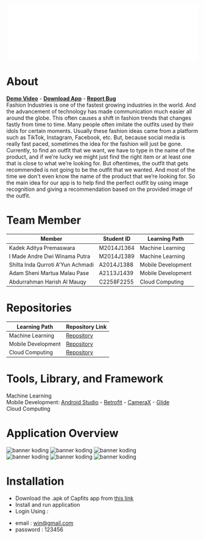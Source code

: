 <p align="center">
<img alt="banner koding" align="center" src="https://github.com/Ayam-Goreng-Enak/.github/blob/main/profile/capfits%20logo.png">
</p>

# About
**[Demo Video](https://drive.google.com/file/d/1ucqhN7NXnOv2E-HjTrIVXIPn5Zl0KJfv/view?usp=sharing)** - <a href="https://drive.google.com/drive/folders/1glUY1Bu7QF5K9WpJYO1yXLfko41r_NcN?usp=sharing"><strong>Download App</strong></a> - <a href="soon"><strong>Report Bug</strong></a><br>
Fashion Industries is one of the fastest growing industries in the world. And the advancement of technology has made communication much easier all around the globe. This often causes a shift in fashion trends that changes fastly from time to time. Many people often imitate the outfits used by their idols for certain moments. Usually these fashion ideas came from a platform such as TikTok, Instagram, Facebook, etc. But, because social media is really fast paced, sometimes the idea for the fashion will just be gone. Currently, to find an outfit that we want, we have to type in the name of the product, and if we’re lucky we might just find the right item or at least one that is close to what we’re looking for. But oftentimes, the outfit that gets recommended is not going to be the outfit that we wanted. And most of the time we don't even know the name of the product that we’re looking for. So the main idea for our app is to help find the perfect outfit by using image recognition and giving a recommendation based on the provided image of the outfit.

# Team Member
| Member                            | Student ID | Learning Path      |
| --------------------------------- | ---------- | ------------------ | 
| Kadek Aditya Premaswara           | M2014J1364 | Machine Learning   | 
| I Made Andre Dwi Winama Putra     | M2014J1389 | Machine Learning   |
| Shilta Inda Qurroti A'Yun Achmadi | A2014J1388 | Mobile Development |
| Adam Sheni Martua Malau Pase      | A2113J1439 | Mobile Development |
| Abdurrahman Harish Al Mauqy       | C2258F2255 | Cloud Computing    |

# Repositories
| Learning Path      | Repository Link                                              | 
| ------------------ | ------------------------------------------------------------ |  
| Machine Learning   | [Repository](https://colab.research.google.com/drive/1chq80U64wjJKpsIYbEyB7-BhO1ThWsk8?usp=sharing)   | 
| Mobile Development | [Repository](https://github.com/capfits-id/capfits-mobile)   |                                 
| Cloud Computing    | [Repository](https://github.com/capfits-id/localhostBackend) | 

# Tools, Library, and Framework
Machine Learning
<br>
Mobile Development: [Android Studio](https://developer.android.com/studio?hl=id&gclid=CjwKCAjwnZaVBhA6EiwAVVyv9JSS0SEEJd47FseFLnMhrv_HtIG1YPXjmly84xfm0ehY0eixI0hkJBoC5AYQAvD_BwE&gclsrc=aw.ds) - [Retrofit](https://square.github.io/retrofit/) - [CameraX](https://developer.android.com/training/camerax?hl=id) - [Glide](https://github.com/bumptech/glide)
<br>
Cloud Computing

# Application Overview
<p>
<img alt="banner koding" width="200px" src="https://media.giphy.com/media/8hXwXbL9nneSaoy3AZ/giphy.gif">
<img alt="banner koding" width="200px" src="https://media.giphy.com/media/kylgzxBJ914B4tjMXL/giphy.gif">
<img alt="banner koding" width="200px" src="https://media.giphy.com/media/2GH6AUDgZjj9dRJwxK/giphy.gif"><br>
<img alt="banner koding" width="200px" src="https://media.giphy.com/media/9Htxg7Zd49Ru5c1Eaj/giphy.gif">
<img alt="banner koding" width="200px" src="https://media.giphy.com/media/PwfZrumrYuEWtKjlN3/giphy.gif">
<img alt="banner koding" width="200px" src="https://media.giphy.com/media/7IvN6IZBPDCUId2f20/giphy.gif"> 
</p>

# Installation
- Download the .apk of Capfits app from [this link](https://drive.google.com/drive/folders/1glUY1Bu7QF5K9WpJYO1yXLfko41r_NcN?usp=sharing)
- Install and run application
- Login Using :
* email     : win@gmail.com
* password  : 123456
